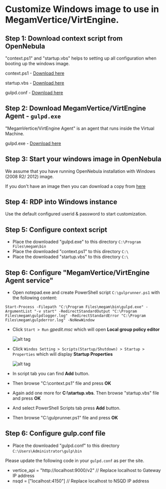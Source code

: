 # Customize Windows image to use in MegamVertice/VirtEngine.

## Step 1: Download context script from OpenNebula

"context.ps1" and "startup.vbs" helps to setting up all configuration when booting up the windows image.

 context.ps1 - [Download here](https://raw.githubusercontent.com/OpenNebula/addon-context-windows/master/context.ps1)

 startup.vbs - [Download here](https://raw.githubusercontent.com/OpenNebula/addon-context-windows/master/startup.vbs)

 gulpd.conf - [Download here](https://raw.githubusercontent.com/megamsys/gitpackager/master/verticegulpd/windows/gulpd.conf)

## Step 2: Download MegamVertice/VirtEngine Agent - `gulpd.exe`

"MegamVertice/VirtEngine Agent" is an agent that runs inside the Virtual Machine.

 gulpd.exe - [Download here](https://s3.amazonaws.com/vertice/testing/1.5.1/gulpd.exe)


## Step 3: Start your windows image in OpenNebula

 We assume that you have running OpenNebula installation with Windows (2008 R2/ 2012) image.

 If you don't have an image then you can download a copy from [here](https://cloudbase.it/windows-cloud-images/)

## Step 4: RDP into Windows instance

  Use the default configured userid & password to start customization.

## Step 5: Configure context script

- Place the downloaded "gulpd.exe" to this directory `C:\Program Files\megam\bin`
- Place the downloaded "context.ps1" to this directory `C:\`
- Place the downloaded "startup.vbs" to this directory `C:\`

## Step 6: Configure "MegamVertice/VirtEngine Agent service"

- Open notepad.exe and create PowerShell script `C:\gulprunner.ps1` with the following content:

```
Start-Process -Filepath "C:\Program Files\megam\bin\gulpd.exe" -ArgumentList "-v start" -RedirectStandardOutput "C:\Program Files\megam\gulpdlogger.log" -RedirectStandardError "C:\Program Files\megam\gulpderror.log" -NoNewWindow

````


- Click `Start > Run` *gpedit.msc* which will open **Local group policy editor**

   ![alt tag](https://github.com/megamsys/connectors/blob/master/opennebula/steps_image/gpedit.png)

- Click `Windos Setting > Scripts(Startup/Shutdown) > Startup > Properties` which will display **Startup Properties**

  ![alt tag](https://github.com/megamsys/connectors/blob/master/opennebula/steps_image/gpedit_setting.png)

- In script tab you can find **Add** button.

- Then browse "C:\context.ps1" file and press **OK**

- Again add one more for **C:\startup.vbs**. Then browse "startup.vbs" file and press **OK**

- And select PowerShell Scripts tab press **Add** button.

- Then browse "C:\gulprunner.ps1" file and press **OK**

## Step 6: Configure gulp.conf file

- Place the downloaded "gulpd.conf" to this directory `C:\Users\Administrator\gulp\bin`

Please update the following code in your `gulpd.conf` as per the site.

- vertice_api = "http://localhost:9000/v2"    // Replace localhost to Gateway IP address
- nsqd = ["localhost:4150"]                  // Replace localhost to NSQD IP address
